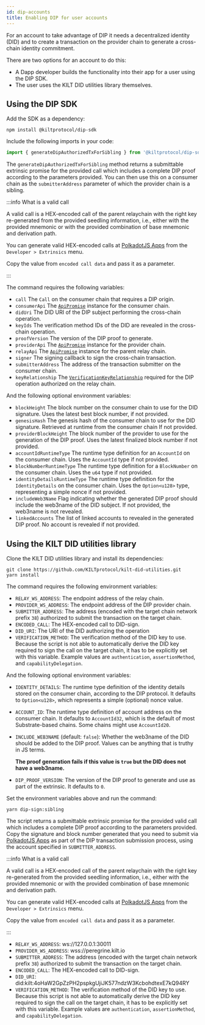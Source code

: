 ```yaml
---
id: dip-accounts
title: Enabling DIP for user accounts
---
```


For an account to take advantage of DIP it needs a decentralized identity (DID) and to create a transaction on the provider chain to generate a cross-chain identity commitment.

There are two options for an account to do this:

-   A Dapp developer builds the functionality into their app for a user using the DIP SDK.
-   The user uses the KILT DID utilities library themselves.

## Using the DIP SDK

Add the SDK as a dependency:

```shell
npm install @kiltprotocol/dip-sdk
```

Include the following imports in your code:

```typescript
import { generateDipAuthorizedTxForSibling } from '@kiltprotocol/dip-sdk'
```

The `generateDipAuthorizedTxForSibling` method returns a submittable extrinsic promise for the provided call which includes a complete DIP proof according to the parameters provided. You can then use this on a consumer chain as the `submitterAddress` parameter of which the provider chain is a sibling.

:::info What is a valid call

A valid call is a HEX-encoded call of the parent relaychain with the right key re-generated from the provided seedling information, i.e., either with the provided mnemonic or with the provided combination of base mnemonic and derivation path.

You can generate valid HEX-encoded calls at [PolkadotJS Apps](https://polkadot.js.org/apps/) from the `Developer > Extrinsics` menu.

Copy the value from `encoded call data` and pass it as a parameter.

:::

The command requires the following variables:

-   `call` The `Call` on the consumer chain that requires a DIP origin.
-   `consumerApi` The [`ApiPromise`](https://polkadot.js.org/docs/api/examples/promise/) instance for the consumer chain.
-   `didUri` The DID URI of the DIP subject performing the cross-chain operation.
-   `keyIds` The verification method IDs of the DID are revealed in the cross-chain operation.
-   `proofVersion` The version of the DIP proof to generate.
-   `providerApi` The [`ApiPromise`](https://polkadot.js.org/docs/api/examples/promise/) instance for the provider chain.
-   `relayApi` The [`ApiPromise`](https://polkadot.js.org/docs/api/examples/promise/) instance for the parent relay chain.
-   `signer` The signing callback to sign the cross-chain transaction.
-   `submitterAddress` The address of the transaction submitter on the consumer chain.
-   `keyRelationship` The [`VerificationKeyRelationship`](https://kiltprotocol.github.io/sdk-js/types/types_src.VerificationKeyRelationship.html) required for the DIP operation authorized on the relay chain.

And the following optional environment variables:

-   `blockHeight` The block number on the consumer chain to use for the DID signature. Uses the latest best block number, if not provided.
-   `genesisHash` The genesis hash of the consumer chain to use for the DID signature. Retrieved at runtime from the consumer chain If not provided.
-   `providerBlockHeight` The block number of the provider to use for the generation of the DIP proof. Uses the latest finalized block number if not provided.
-   `accountIdRuntimeType` The runtime type definition for an `AccountId` on the consumer chain. Uses the `AccountId` type if not provided.
-   `blockNumberRuntimeType` The runtime type definition for a `BlockNumber` on the consumer chain. Uses the `u64` type if not provided.
-   `identityDetailsRuntimeType` The runtime type definition for the `IdentityDetails` on the consumer chain. Uses the `Option<u128>` type, representing a simple nonce if not provided.
-   `includeWeb3Name` Flag indicating whether the generated DIP proof should include the web3name of the DID subject. If not provided, the web3name is not revealed.
-   `linkedAccounts` The list of linked accounts to revealed in the generated DIP proof. No account is revealed if not provided.

## Using the KILT DID utilities library

Clone the KILT DID utilities library and install its dependencies:

```shell
git clone https://github.com/KILTprotocol/kilt-did-utilities.git
yarn install
```

The command requires the following environment variables:

-   `RELAY_WS_ADDRESS`: The endpoint address of the relay chain.
-   `PROVIDER_WS_ADDRESS`: The endpoint address of the DIP provider chain.
-   `SUBMITTER_ADDRESS`: The address (encoded with the target chain network prefix `38`) authorized to submit the transaction on the target chain.
-   `ENCODED_CALL`: The HEX-encoded call to DID-sign.
-   `DID_URI`: The URI of the DID authorizing the operation
-   `VERIFICATION_METHOD`: The verification method of the DID key to use. Because the script is not able to automatically derive the DID key required to sign the call on the target chain, it has to be explicitly set with this variable. Example values are `authentication`, `assertionMethod`, and `capabilityDelegation`.

And the following optional environment variables:

-   `IDENTITY_DETAILS`: The runtime type definition of the identity details stored on the consumer chain, according to the DIP protocol. It defaults to `Option<u128>`, which represents a simple (optional) nonce value.
-   `ACCOUNT_ID`: The runtime type definition of account address on the consumer chain. It defaults to `AccountId32`, which is the default of most Substrate-based chains. Some chains might use `AccountId20`.
-   `INCLUDE_WEB3NAME` (default: `false`): Whether the web3name of the DID should be added to the DIP proof. Values can be anything that is truthy in JS terms.

    **The proof generation fails if this value is `true` but the DID does not have a web3name.**

-   `DIP_PROOF_VERSION`: The version of the DIP proof to generate and use as part of the extrinsic. It defaults to `0`.

Set the environment variables above and run the command:

```shell
yarn dip-sign:sibling
```

The script returns a submittable extrinsic promise for the provided valid call which includes a complete DIP proof according to the parameters provided. Copy the signature and block number generated that you need to submit via [PolkadotJS Apps](https://polkadot.js.org/apps/) as part of the DIP transaction submission process, using the account specified in `SUBMITTER_ADDRESS`.

:::info What is a valid call

A valid call is a HEX-encoded call of the parent relaychain with the right key re-generated from the provided seedling information, i.e., either with the provided mnemonic or with the provided combination of base mnemonic and derivation path.

You can generate valid HEX-encoded calls at [PolkadotJS Apps](https://polkadot.js.org/apps/) from the `Developer > Extrinsics` menu.

Copy the value from `encoded call data` and pass it as a parameter.

:::

-   `RELAY_WS_ADDRESS`: ws://127.0.0.1:30011
-   `PROVIDER_WS_ADDRESS`: wss://peregrine.kilt.io
-   `SUBMITTER_ADDRESS`: The address (encoded with the target chain network prefix `38`) authorized to submit the transaction on the target chain.
-   `ENCODED_CALL`: The HEX-encoded call to DID-sign.
-   `DID_URI`: did:kilt:4oHaW2GpZzPH2pspkgUjiJK577ndzW3KcbohdtexE7kQ94RY
-   `VERIFICATION_METHOD`: The verification method of the DID key to use. Because this script is not able to automatically derive the DID key required to sign the call on the target chain, it has to be explicitly set with this variable. Example values are `authentication`, `assertionMethod`, and `capabilityDelegation`.
